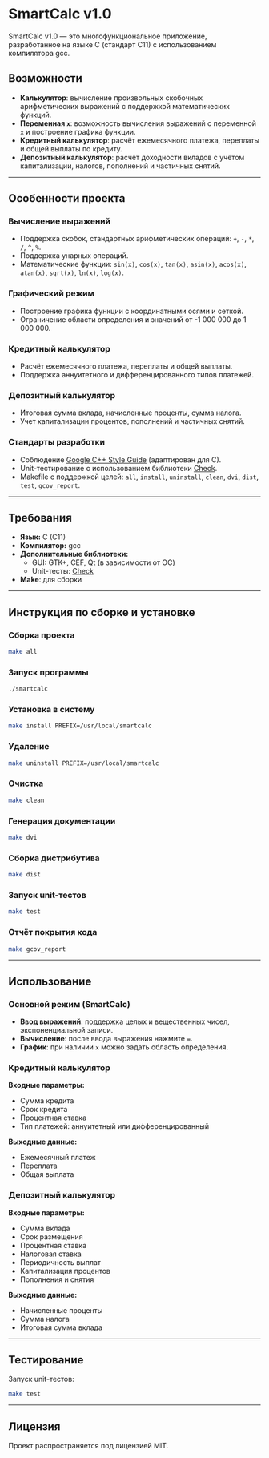 # SmartCalc v1.0

SmartCalc v1.0 — это многофункциональное приложение, разработанное на языке C (стандарт C11) с использованием компилятора gcc.

## Возможности

- **Калькулятор**: вычисление произвольных скобочных арифметических выражений с поддержкой математических функций.
- **Переменная `x`**: возможность вычисления выражений с переменной `x` и построение графика функции.
- **Кредитный калькулятор**: расчёт ежемесячного платежа, переплаты и общей выплаты по кредиту.
- **Депозитный калькулятор**: расчёт доходности вкладов с учётом капитализации, налогов, пополнений и частичных снятий.

---

## Особенности проекта

### Вычисление выражений

- Поддержка скобок, стандартных арифметических операций: `+`, `-`, `*`, `/`, `^`, `%`.
- Поддержка унарных операций.
- Математические функции: `sin(x)`, `cos(x)`, `tan(x)`, `asin(x)`, `acos(x)`, `atan(x)`, `sqrt(x)`, `ln(x)`, `log(x)`.

### Графический режим

- Построение графика функции с координатными осями и сеткой.
- Ограничение области определения и значений от -1 000 000 до 1 000 000.

### Кредитный калькулятор

- Расчёт ежемесячного платежа, переплаты и общей выплаты.
- Поддержка аннуитетного и дифференцированного типов платежей.

### Депозитный калькулятор

- Итоговая сумма вклада, начисленные проценты, сумма налога.
- Учет капитализации процентов, пополнений и частичных снятий.

### Стандарты разработки

- Соблюдение [Google C++ Style Guide](https://google.github.io/styleguide/cppguide.html) (адаптирован для C).
- Unit-тестирование с использованием библиотеки [Check](https://libcheck.github.io/check/).
- Makefile с поддержкой целей: `all`, `install`, `uninstall`, `clean`, `dvi`, `dist`, `test`, `gcov_report`.

---

## Требования

- **Язык:** C (C11)
- **Компилятор:** gcc
- **Дополнительные библиотеки:**
  - GUI: GTK+, CEF, Qt (в зависимости от ОС)
  - Unit-тесты: [Check](https://libcheck.github.io/check/)
- **Make**: для сборки

---

## Инструкция по сборке и установке

### Сборка проекта

```bash
make all
```

### Запуск программы

```bash
./smartcalc
```

### Установка в систему

```bash
make install PREFIX=/usr/local/smartcalc
```

### Удаление

```bash
make uninstall PREFIX=/usr/local/smartcalc
```

### Очистка

```bash
make clean
```

### Генерация документации

```bash
make dvi
```

### Сборка дистрибутива

```bash
make dist
```

### Запуск unit-тестов

```bash
make test
```

### Отчёт покрытия кода

```bash
make gcov_report
```

---

## Использование

### Основной режим (SmartCalc)

- **Ввод выражений**: поддержка целых и вещественных чисел, экспоненциальной записи.
- **Вычисление**: после ввода выражения нажмите `=`.
- **График**: при наличии `x` можно задать область определения.

### Кредитный калькулятор

**Входные параметры:**
- Сумма кредита
- Срок кредита
- Процентная ставка
- Тип платежей: аннуитетный или дифференцированный

**Выходные данные:**
- Ежемесячный платеж
- Переплата
- Общая выплата

### Депозитный калькулятор

**Входные параметры:**
- Сумма вклада
- Срок размещения
- Процентная ставка
- Налоговая ставка
- Периодичность выплат
- Капитализация процентов
- Пополнения и снятия

**Выходные данные:**
- Начисленные проценты
- Сумма налога
- Итоговая сумма вклада

---

## Тестирование

Запуск unit-тестов:

```bash
make test
```

---

## Лицензия

Проект распространяется под лицензией MIT.

